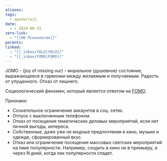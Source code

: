 ```yaml
---
aliases: 
tags:
  - зрелость/🌱
date:
  - - 2024-08-31
zero-link:
  - "[[00 Психология]]"
parents: 
linked:
  - "[[_inbox/YOLO|YOLO]]"
  - "[[_inbox/FOMO|FOMO]]"
---
```

JOMO - (joy of missing our) - моральное (душевное) состояние, выражающееся в гармонии между желаемым и получаемым. Радость от упущенного. Отказ от лишнего.

Социологический феномен, который является ответом на [FOMO](_inbox/FOMO.md).

Признаки:
- Сознательное ограничение аккаунтов в соц. сетях.
- Отпуск с выключенным телефоном.
- Отказ от посещения тематических деловых мероприятий, если нет личной выгоды, интереса.
- Собственные, даже уже не модные предпочтения в кино, музыке и одежде, сформированный вкус.
- Отказ или ограничение посещения массовых светских мероприятий на пике популярности. Например, сходить в кино не в премьеру, а через N дней, когда пик популярности спадет.